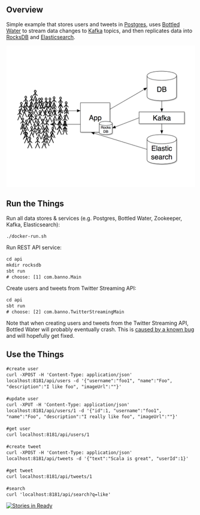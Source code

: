 ## Overview

Simple example that stores users and tweets in [Postgres](http://www.postgresql.org/), uses [Bottled Water](https://github.com/confluentinc/bottledwater-pg) to stream data changes to [Kafka](http://kafka.apache.org/) topics, and then replicates data into [RocksDB](http://rocksdb.org/) and [Elasticsearch](https://www.elastic.co/products/elasticsearch).

![](img/13.png)

## Run the Things

Run all data stores & services (e.g. Postgres, Bottled Water, Zookeeper, Kafka, Elasticsearch):

```
./docker-run.sh
```

Run REST API service:

```
cd api
mkdir rocksdb
sbt run
# choose: [1] com.banno.Main
```

Create users and tweets from Twitter Streaming API:

```
cd api
sbt run
# choose: [2] com.banno.TwitterStreamingMain
```

Note that when creating users and tweets from the Twitter Streaming API, Bottled Water will probably eventually crash. This is [caused by a known bug](https://github.com/confluentinc/bottledwater-pg/issues/32) and will hopefully get fixed.

## Use the Things

```
#create user
curl -XPOST -H 'Content-Type: application/json' localhost:8181/api/users -d '{"username":"foo1", "name":"Foo", "description":"I like foo", "imageUrl":""}'

#update user
curl -XPUT -H 'Content-Type: application/json' localhost:8181/api/users/1 -d '{"id":1, "username":"foo1", "name":"Foo", "description":"I really like foo", "imageUrl":""}'

#get user
curl localhost:8181/api/users/1

#create tweet
curl -XPOST -H 'Content-Type: application/json' localhost:8181/api/tweets -d '{"text":"Scala is great", "userId":1}'

#get tweet
curl localhost:8181/api/tweets/1

#search
curl 'localhost:8181/api/search?q=like'
```

[![Stories in Ready](https://badge.waffle.io/zcox/data-replication-example.png?label=ready&title=Ready)](https://waffle.io/zcox/data-replication-example)
